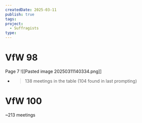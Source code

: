 ```yaml
---
createdDate: 2025-03-11
publish: true
tags: 
project:
  - Suffragists
type:
---
```

# VfW 98
Page 7
![[Pasted image 20250311140334.png]]
- > 138 meetings in the table (104 found in last prompting)

# VfW 100
~213 meetings